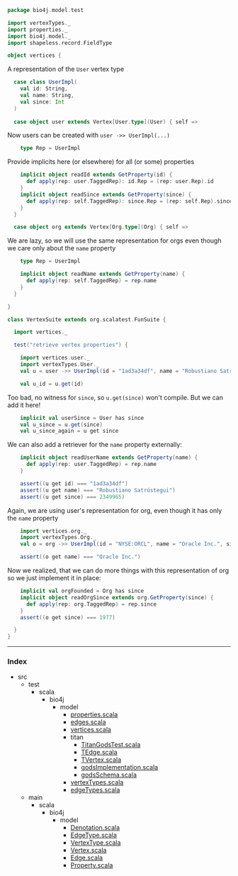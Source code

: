 
```scala
package bio4j.model.test

import vertexTypes._
import properties._
import bio4j.model._
import shapeless.record.FieldType

object vertices {
```

A representation of the `User` vertex type

```scala
  case class UserImpl(
    val id: String,
    val name: String,
    val since: Int
  )
  
  case object user extends Vertex[User.type](User) { self =>
```

Now users can be created with `user ->> UserImpl(...)`

```scala
    type Rep = UserImpl
```

Provide implicits here (or elsewhere) for all (or some) properties

```scala
    implicit object readId extends GetProperty(id) {
      def apply(rep: user.TaggedRep): id.Rep = (rep: user.Rep).id
    }
    implicit object readSince extends GetProperty(since) {
      def apply(rep: self.TaggedRep): since.Rep = (rep: self.Rep).since
    }
  }

  case object org extends Vertex[Org.type](Org) { self =>
```


We are lazy, so we will use the same representation for orgs
even though we care only about the `name` property


```scala
    type Rep = UserImpl

    implicit object readName extends GetProperty(name) {
      def apply(rep: self.TaggedRep) = rep.name
    }
  }

}

class VertexSuite extends org.scalatest.FunSuite {

  import vertices._  

  test("retrieve vertex properties") {

    import vertices.user._
    import vertexTypes.User._
    val u = user ->> UserImpl(id = "1ad3a34df", name = "Robustiano Satrústegui", since = 2349965)

    val u_id = u.get(id)
```


Too bad, no witness for `since`, so `u.get(since)` won't compile.
But we can add it here!


```scala
    implicit val userSince = User has since
    val u_since = u.get(since)
    val u_since_again = u get since
```


We can also add a retriever for the `name` property externally:


```scala
    implicit object readUserName extends GetProperty(name) {
      def apply(rep: user.TaggedRep) = rep.name
    }

    assert((u get id) === "1ad3a34df")
    assert((u get name) === "Robustiano Satrústegui")
    assert((u get since) === 2349965)
```


Again, we are using user's representation for org, 
even though it has only the `name` property


```scala
    import vertices.org._
    import vertexTypes.Org._
    val o = org ->> UserImpl(id = "NYSE:ORCL", name = "Oracle Inc.", since = 1977)

    assert((o get name) === "Oracle Inc.")
```


Now we realized, that we can do more things with this 
representation of org so we just implement it in place:


```scala
    implicit val orgFounded = Org has since
    implicit object readOrgSince extends org.GetProperty(since) {
      def apply(rep: org.TaggedRep) = rep.since
    }
    assert((o get since) === 1977)

  }
}

```


------

### Index

+ src
  + test
    + scala
      + bio4j
        + model
          + [properties.scala][test/scala/bio4j/model/properties.scala]
          + [edges.scala][test/scala/bio4j/model/edges.scala]
          + [vertices.scala][test/scala/bio4j/model/vertices.scala]
          + titan
            + [TitanGodsTest.scala][test/scala/bio4j/model/titan/TitanGodsTest.scala]
            + [TEdge.scala][test/scala/bio4j/model/titan/TEdge.scala]
            + [TVertex.scala][test/scala/bio4j/model/titan/TVertex.scala]
            + [godsImplementation.scala][test/scala/bio4j/model/titan/godsImplementation.scala]
            + [godsSchema.scala][test/scala/bio4j/model/titan/godsSchema.scala]
          + [vertexTypes.scala][test/scala/bio4j/model/vertexTypes.scala]
          + [edgeTypes.scala][test/scala/bio4j/model/edgeTypes.scala]
  + main
    + scala
      + bio4j
        + model
          + [Denotation.scala][main/scala/bio4j/model/Denotation.scala]
          + [EdgeType.scala][main/scala/bio4j/model/EdgeType.scala]
          + [VertexType.scala][main/scala/bio4j/model/VertexType.scala]
          + [Vertex.scala][main/scala/bio4j/model/Vertex.scala]
          + [Edge.scala][main/scala/bio4j/model/Edge.scala]
          + [Property.scala][main/scala/bio4j/model/Property.scala]

[test/scala/bio4j/model/properties.scala]: properties.scala.md
[test/scala/bio4j/model/edges.scala]: edges.scala.md
[test/scala/bio4j/model/vertices.scala]: vertices.scala.md
[test/scala/bio4j/model/titan/TitanGodsTest.scala]: titan/TitanGodsTest.scala.md
[test/scala/bio4j/model/titan/TEdge.scala]: titan/TEdge.scala.md
[test/scala/bio4j/model/titan/TVertex.scala]: titan/TVertex.scala.md
[test/scala/bio4j/model/titan/godsImplementation.scala]: titan/godsImplementation.scala.md
[test/scala/bio4j/model/titan/godsSchema.scala]: titan/godsSchema.scala.md
[test/scala/bio4j/model/vertexTypes.scala]: vertexTypes.scala.md
[test/scala/bio4j/model/edgeTypes.scala]: edgeTypes.scala.md
[main/scala/bio4j/model/Denotation.scala]: ../../../../main/scala/bio4j/model/Denotation.scala.md
[main/scala/bio4j/model/EdgeType.scala]: ../../../../main/scala/bio4j/model/EdgeType.scala.md
[main/scala/bio4j/model/VertexType.scala]: ../../../../main/scala/bio4j/model/VertexType.scala.md
[main/scala/bio4j/model/Vertex.scala]: ../../../../main/scala/bio4j/model/Vertex.scala.md
[main/scala/bio4j/model/Edge.scala]: ../../../../main/scala/bio4j/model/Edge.scala.md
[main/scala/bio4j/model/Property.scala]: ../../../../main/scala/bio4j/model/Property.scala.md